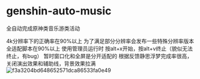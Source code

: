 # genshin-auto-music
全自动完成原神类音乐游类活动

4k分辨率下的正确率在90%以上
为了满足部分分辨率会发布一些特殊分辨率版本
全适配脚本在90%以上
使用管理员运行时 按alt+x开始，按alt+v终止（貌似无法终止，有bug）
暂时窗口化和全屏是分开适配的
根据反馈静思浮梦完成率很高，关闭演出效果和辅助线，背景效果拉满
![f3a3204bd648652571dca86533fa0e49](https://github.com/DR-lin-eng/genshin-auto-music/assets/52230594/92642c66-6aa3-41c0-aef8-6fa2d2b93cc1)
